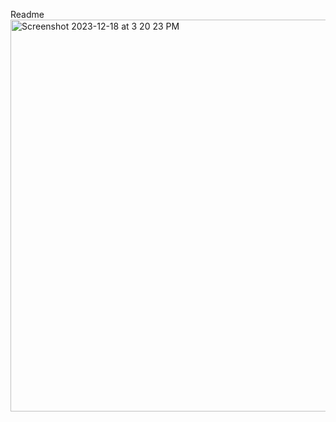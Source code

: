 Readme
<img width="627" alt="Screenshot 2023-12-18 at 3 20 23 PM" src="https://github.com/collinshen123/AI-Snake-Game/assets/58667267/70fcf4f1-c6eb-4dfc-8036-e1b14a36a7be">
